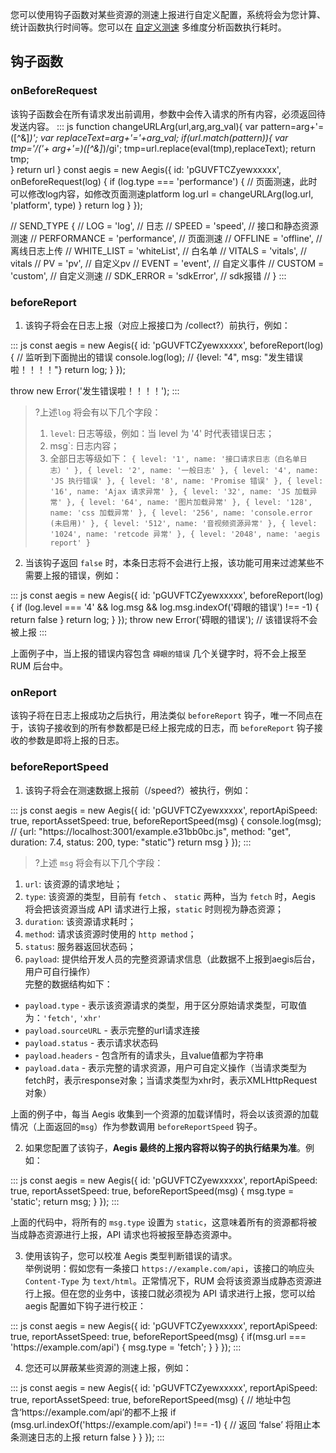 您可以使用钩子函数对某些资源的测速上报进行自定义配置，系统将会为您计算、统计函数执行时间等。您可以在 [自定义测速](https://console.cloud.tencent.com/rum/web/custom) 多维度分析函数执行耗时。

## 钩子函数

### onBeforeRequest

该钩子函数会在所有请求发出前调用，参数中会传入请求的所有内容，必须返回待发送内容。
<dx-codeblock>
:::  js
function changeURLArg(url,arg,arg_val){ 
    var pattern=arg+'=([^&amp;]*)'; 
    var replaceText=arg+'='+arg_val; 
    if(url.match(pattern)){ 
        var tmp='/('+ arg+'=)([^&amp;]*)/gi'; 
        tmp=url.replace(eval(tmp),replaceText); 
        return tmp;  
    }
    return url
}
const aegis = new Aegis({
    id: 'pGUVFTCZyewxxxxx',
    onBeforeRequest(log) {
        if (log.type === 'performance') {
            // 页面测速，此时可以修改log内容，如修改页面测速platform
            log.url = changeURLArg(log.url, 'platform', type)
        }
        return log
    }
});

//  SEND_TYPE {
//     LOG = 'log',  // 日志
//     SPEED = 'speed', // 接口和静态资源测速
//     PERFORMANCE = 'performance', // 页面测速
//     OFFLINE = 'offline', // 离线日志上传
//     WHITE_LIST = 'whiteList', // 白名单
//     VITALS = 'vitals', // vitals
//     PV = 'pv', // 自定义pv
//     EVENT = 'event', // 自定义事件
//     CUSTOM = 'custom', // 自定义测速
//     SDK_ERROR = 'sdkError', // sdk报错
// }
:::
</dx-codeblock>

### beforeReport

1. 该钩子将会在日志上报（对应上报接口为 /collect?）前执行，例如：
<dx-codeblock>
:::  js
const aegis = new Aegis({
    id: 'pGUVFTCZyewxxxxx',
    beforeReport(log) {
        // 监听到下面抛出的错误
        console.log(log); // {level: "4", msg: "发生错误啦！！！！"}
        return log;
    }
});

throw new Error('发生错误啦！！！！');
:::
</dx-codeblock>

>?上述`log` 将会有以下几个字段：  
>1. `level`: 日志等级，例如：当 level 为 '4' 时代表错误日志；  
>2. msg`: 日志内容；
>3. 全部日志等级如下：
> `{ level: '1', name: '接口请求日志（白名单日志）' },
> { level: '2', name: '一般日志' },
> { level: '4', name: 'JS 执行错误' },
> { level: '8', name: 'Promise 错误' },
> { level: '16', name: 'Ajax 请求异常' },
> { level: '32', name: 'JS 加载异常' },
> { level: '64', name: '图片加载异常' },
> { level: '128', name: 'css 加载异常' },
> { level: '256', name: 'console.error (未启用)' },
> { level: '512', name: '音视频资源异常' },
> { level: '1024', name: 'retcode 异常' },
> { level: '2048', name: 'aegis report' }`


2. 当该钩子返回 `false` 时，本条日志将不会进行上报，该功能可用来过滤某些不需要上报的错误，例如：
<dx-codeblock>
:::  js
const aegis = new Aegis({
    id: 'pGUVFTCZyewxxxxx',
    beforeReport(log) {
        if (log.level === '4' &amp;&amp; log.msg &amp;&amp; log.msg.indexOf('碍眼的错误') !== -1) {
            return false
        }
        return log;
    }
});
throw new Error('碍眼的错误'); // 该错误将不会被上报
:::
</dx-codeblock>

上面例子中，当上报的错误内容包含 `碍眼的错误` 几个关键字时，将不会上报至 RUM 后台中。

### onReport

该钩子将在日志上报成功之后执行，用法类似 `beforeReport` 钩子，唯一不同点在于，该钩子接收到的所有参数都是已经上报完成的日志，而 `beforeReport` 钩子接收的参数是即将上报的日志。

### beforeReportSpeed

1. 该钩子将会在测速数据上报前（/speed?）被执行，例如：
<dx-codeblock>
:::  js
const aegis = new Aegis({
    id: 'pGUVFTCZyewxxxxx',
    reportApiSpeed: true,
    reportAssetSpeed: true,
    beforeReportSpeed(msg) {
        console.log(msg); // {url: "https://localhost:3001/example.e31bb0bc.js", method: "get", duration: 7.4, status: 200, type: "static"}
        return msg
    }
});
:::
</dx-codeblock>


>?上述 `msg` 将会有以下几个字段：  
1. `url`: 该资源的请求地址；  
2. `type`: 该资源的类型，目前有 `fetch` 、 `static` 两种，当为 `fetch` 时，Aegis 将会把该资源当成 API 请求进行上报，`static` 时则视为静态资源；  
3. `duration`: 该资源请求耗时；  
4. `method`: 请求该资源时使用的 `http method`；  
5. `status`: 服务器返回状态码；  
6. `payload`: 提供给开发人员的完整资源请求信息（此数据不上报到aegis后台，用户可自行操作）  
完整的数据结构如下：  
 - `payload.type` - 表示该资源请求的类型，用于区分原始请求类型，可取值为：`'fetch'`, `'xhr'`  
 - `payload.sourceURL` - 表示完整的url请求连接  
 - `payload.status` - 表示请求状态码  
 - `payload.headers` - 包含所有的请求头，且value值都为字符串  
 - `payload.data` - 表示完整的请求资源，用户可自定义操作（当请求类型为fetch时，表示response对象；当请求类型为xhr时，表示XMLHttpRequest对象）  

上面的例子中，每当 Aegis 收集到一个资源的加载详情时，将会以该资源的加载情况（上面返回的`msg`）作为参数调用 `beforeReportSpeed` 钩子。  

2. 如果您配置了该钩子，**Aegis 最终的上报内容将以钩子的执行结果为准**。例如：

<dx-codeblock>
:::  js
const aegis = new Aegis({
    id: 'pGUVFTCZyewxxxxx',
    reportApiSpeed: true,
    reportAssetSpeed: true,
    beforeReportSpeed(msg) {
        msg.type = 'static';
        return msg;
    }
});
:::
</dx-codeblock>

上面的代码中，将所有的 `msg.type` 设置为 `static`，这意味着所有的资源都将被当成静态资源进行上报，API 请求也将被报至静态资源中。  

3. 使用该钩子，您可以校准 Aegis 类型判断错误的请求。  
举例说明：假如您有一条接口 `https://example.com/api`，该接口的响应头 `Content-Type` 为 `text/html`。正常情况下，RUM 会将该资源当成静态资源进行上报。但在您的业务中，该接口就必须视为 API 请求进行上报，您可以给 aegis 配置如下钩子进行校正：


<dx-codeblock>
:::  js
const aegis = new Aegis({
    id: 'pGUVFTCZyewxxxxx',
    reportApiSpeed: true,
    reportAssetSpeed: true,
    beforeReportSpeed(msg) {
        if(msg.url === 'https://example.com/api') {
            msg.type = 'fetch';
        }
    }
});
:::
</dx-codeblock>

4. 您还可以屏蔽某些资源的测速上报，例如：

<dx-codeblock>
:::  js
const aegis = new Aegis({
    id: 'pGUVFTCZyewxxxxx',
    reportApiSpeed: true,
    reportAssetSpeed: true,
    beforeReportSpeed(msg) {
        // 地址中包含‘https://example.com/api’的都不上报
        if (msg.url.indexOf('https://example.com/api') !== -1) {
            // 返回 ‘false’ 将阻止本条测速日志的上报
            return false
        }
    }
});
:::
</dx-codeblock>

